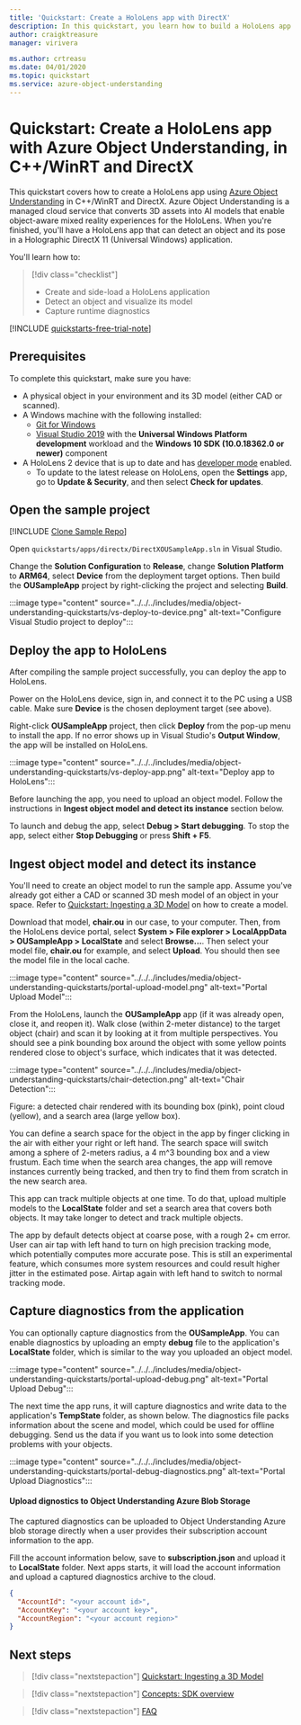 ```yaml
---
title: 'Quickstart: Create a HoloLens app with DirectX'
description: In this quickstart, you learn how to build a HoloLens app using Object Understanding.
author: craigktreasure
manager: virivera

ms.author: crtreasu
ms.date: 04/01/2020
ms.topic: quickstart
ms.service: azure-object-understanding
---
```

# Quickstart: Create a HoloLens app with Azure Object Understanding, in C++/WinRT and DirectX

This quickstart covers how to create a HoloLens app using [Azure Object Understanding](../overview.md) in C++/WinRT and
DirectX. Azure Object Understanding is a managed cloud service that converts 3D assets into AI models that enable
object-aware mixed reality experiences for the HoloLens. When you're finished, you'll have a HoloLens app that can detect
an object and its pose in a Holographic DirectX 11 (Universal Windows) application.

You'll learn how to:

> [!div class="checklist"]
> * Create and side-load a HoloLens application
> * Detect an object and visualize its model
> * Capture runtime diagnostics

[!INCLUDE [quickstarts-free-trial-note](../../../includes/quickstarts-free-trial-note.md)]

## Prerequisites

To complete this quickstart, make sure you have:

* A physical object in your environment and its 3D model (either CAD or scanned).
* A Windows machine with the following installed:
  * <a href="https://git-scm.com" target="_blank">Git for Windows</a>
  * <a href="https://www.visualstudio.com/downloads/" target="_blank">Visual Studio 2019</a> with the **Universal Windows Platform development** workload and the **Windows 10 SDK (10.0.18362.0 or newer)** component
* A HoloLens 2 device that is up to date and has [developer mode](https://docs.microsoft.com/windows/mixed-reality/using-visual-studio#enabling-developer-mode) enabled.
  * To update to the latest release on HoloLens, open the **Settings** app, go to **Update & Security**, and then select **Check for updates**.

## Open the sample project

[!INCLUDE [Clone Sample Repo](../../../includes/object-understanding-clone-sample-repository.md)]

Open `quickstarts/apps/directx/DirectXOUSampleApp.sln` in Visual Studio.

Change the **Solution Configuration** to **Release**, change **Solution Platform** to **ARM64**, select **Device** from the deployment target options. Then build the **OUSampleApp** project by right-clicking the project and selecting **Build**.

:::image type="content" source="../../../includes/media/object-understanding-quickstarts/vs-deploy-to-device.png" alt-text="Configure Visual Studio project to deploy":::

## Deploy the app to HoloLens

After compiling the sample project successfully, you can deploy the app to HoloLens.

Power on the HoloLens device, sign in, and connect it to the PC using a USB cable. Make sure **Device** is the chosen deployment target (see above).

Right-click **OUSampleApp** project, then click **Deploy** from the pop-up menu to install the app. If no error shows up in Visual Studio's **Output Window**, the app will be installed on HoloLens.

:::image type="content" source="../../../includes/media/object-understanding-quickstarts/vs-deploy-app.png" alt-text="Deploy app to HoloLens":::

Before launching the app, you need to upload an object model. Follow the instructions in **Ingest object model and detect its instance** section below.

To launch and debug the app, select **Debug > Start debugging**. To stop the app, select either **Stop Debugging** or press **Shift + F5**.

## Ingest object model and detect its instance

You'll need to create an object model to run the sample app. Assume you've already got either a CAD or scanned 3D mesh model of an object in your space. Refer to [Quickstart: Ingesting a 3D Model](./get-started-model-ingestion.md) on how to create a model.

Download that model, **chair.ou** in our case, to your computer. Then, from the HoloLens device portal, select **System > File explorer > LocalAppData > OUSampleApp > LocalState** and select **Browse...**. Then select your model file, **chair.ou** for example, and select **Upload**. You should then see the model file in the local cache.

:::image type="content" source="../../../includes/media/object-understanding-quickstarts/portal-upload-model.png" alt-text="Portal Upload Model":::

From the HoloLens, launch the **OUSampleApp** app (if it was already open, close it, and reopen it). Walk close (within 2-meter distance) to the target object (chair) and scan it by looking at it from multiple perspectives. You should see a pink bounding box around the object with some yellow points rendered close to object's surface, which indicates that it was detected.

:::image type="content" source="../../../includes/media/object-understanding-quickstarts/chair-detection.png" alt-text="Chair Detection":::

Figure: a detected chair rendered with its bounding box (pink), point cloud (yellow), and a search area (large yellow box).

You can define a search space for the object in the app by finger clicking in the air with either your right or left hand. The search space will switch among a sphere of 2-meters radius, a 4 m^3 bounding box and a view frustum. Each time when the search area changes, the app will remove instances currently being tracked, and then try to find them from scratch in the new search area.

This app can track multiple objects at one time. To do that, upload multiple models to the **LocalState** folder and set a search area that covers both objects. It may take longer to detect and track multiple objects.

The app by default detects object at coarse pose, with a rough 2+ cm error. User can air tap with left hand to turn on high precision tracking mode, which potentially computes more accurate pose. This is still an experimental feature, which consumes more system resources and could result higher jitter in the estimated pose. Airtap again with left hand to switch to normal tracking mode.

## Capture diagnostics from the application

You can optionally capture diagnostics from the **OUSampleApp**. You can enable diagnostics by uploading an empty **debug** file to the application's **LocalState** folder, which is similar to the way you uploaded an object model.

:::image type="content" source="../../../includes/media/object-understanding-quickstarts/portal-upload-debug.png" alt-text="Portal Upload Debug":::

The next time the app runs, it will capture diagnostics and write data to the application's **TempState** folder, as shown below. The diagnostics file packs information about the scene and model, which could be used for offline debugging. Send us the data if you want us to look into some detection problems with your objects.

:::image type="content" source="../../../includes/media/object-understanding-quickstarts/portal-debug-diagnostics.png" alt-text="Portal Upload Diagnostics":::

#### Upload dignostics to Object Understanding Azure Blob Storage

The captured diagnostics can be uploaded to Object Understanding Azure blob storage directly when a user provides their subscription account information to the app.

Fill the account information below, save to **subscription.json** and upload it to **LocalState** folder. Next apps starts, it will load the account information and upload a captured diagnostics archive to the cloud.

```json
{
  "AccountId": "<your account id>",
  "AccountKey": "<your account key>",
  "AccountRegion": "<your account region>"
}
```

## Next steps

> [!div class="nextstepaction"]
> [Quickstart: Ingesting a 3D Model](./get-started-model-ingestion.md)

> [!div class="nextstepaction"]
> [Concepts: SDK overview](../concepts/sdk-overview.md)

> [!div class="nextstepaction"]
> [FAQ](../faq.md)
